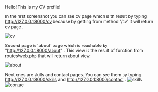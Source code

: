 Hello! This is my CV profile!

In the first screenshot you can see cv page which is th result by typing http://127.0.0.1:8000/cv because by getting from method '/cv' it will return cv page .

![cv](https://user-images.githubusercontent.com/78603047/108607932-4bb83300-73e5-11eb-9936-c83ae8d7216f.png)

Second page is 'about' page which is reachable by "http://127.0.0.1:8000/about" . This view is the result of function from routes/web.php that will return about view.

![about](https://user-images.githubusercontent.com/78603047/108608033-f29ccf00-73e5-11eb-8062-54e5da4ad8e0.png)

Next ones are skills and contact pages. You can see them by typing http://127.0.0.1:8000/skills and http://127.0.0.1:8000/contact . 
![skills](https://user-images.githubusercontent.com/78603047/108608082-4f988500-73e6-11eb-95ae-bb9ce15e5e55.png)
![contac](https://user-images.githubusercontent.com/78603047/108608085-51624880-73e6-11eb-8013-ef1c6fd2b5d7.png)

